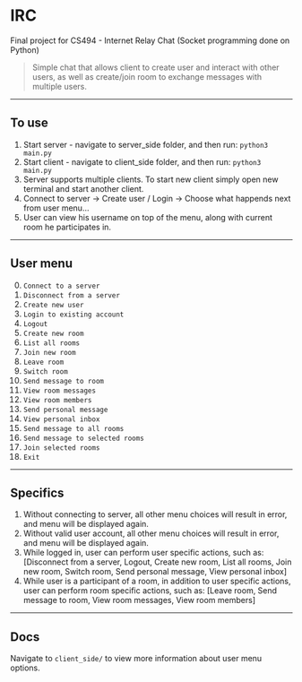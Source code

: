 # IRC

Final project for CS494 - Internet Relay Chat (Socket programming done on Python)

> Simple chat that allows client to create user and interact with other users, as well as create/join room to exchange messages with multiple users.

---

## To use

1. Start server - navigate to server_side folder, and then run: `python3 main.py`
2. Start client - navigate to client_side folder, and then run: `python3 main.py`
3. Server supports multiple clients. To start new client simply open new terminal and start another client.
4. Connect to server -> Create user / Login -> Choose what happends next from user menu... 
5. User can view his username on top of the menu, along with current room he participates in.

---

## User menu

0. `Connect to a server` 				
1. `Disconnect from a server` 		
2. `Create new user` 					
3. `Login to existing account` 
4. `Logout`
5. `Create new room`
6. `List all rooms`
7. `Join new room`
8. `Leave room`
9. `Switch room`
10. `Send message to room`
11. `View room messages`
12. `View room members`
13. `Send personal message`
14. `View personal inbox`
15. `Send message to all rooms`
16. `Send message to selected rooms`
17. `Join selected rooms`
18. `Exit`

---

## Specifics

1. Without connecting to server, all other menu choices will result in error, and menu will be displayed again.
2. Without valid user account, all other menu choices will result in error, and menu will be displayed again.
3. While logged in, user can perform user specific actions, such as: [Disconnect from a server, Logout, Create new room, List all rooms, Join new room, Switch room, Send personal message, View personal inbox]
4. While user is a participant of a room, in addition to user specific actions, user can perform room specific actions, such as: [Leave room, Send message to room, View room messages, View room members]

---

## Docs

Navigate to `client_side/` to view more information about user menu options.
